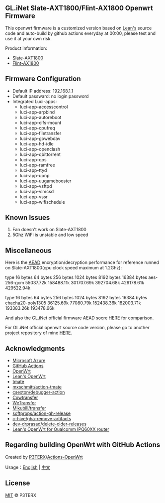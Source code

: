 ## GL.iNet Slate-AXT1800/Flint-AX1800 Openwrt Firmware

This openwrt firmware is a customized version based on [Lean's](https://github.com/coolsnowwolf/openwrt-gl-ax1800) source code and auto-build by github actions everyday at 00:00, please test and use it at your own risk.

Product information: 
- [Slate-AXT1800](https://www.gl-inet.com/products/gl-axt1800/)
- [Flint-AX1800](https://www.gl-inet.com/products/gl-ax1800/)

## Firmware Configuration

- Default IP address: 192.168.1.1
- Default passward: no login password
- Integrated Luci-apps:
  - luci-app-accesscontrol
  - luci-app-arpbind
  - luci-app-autoreboot
  - luci-app-cifs-mount
  - luci-app-cpufreq
  - luci-app-filetransfer
  - luci-app-gowebdav
  - luci-app-hd-idle
  - luci-app-openclash
  - luci-app-qbittorrent
  - luci-app-qos
  - luci-app-ramfree
  - luci-app-ttyd
  - luci-app-upnp
  - luci-app-uugamebooster
  - luci-app-vsftpd
  - luci-app-vlmcsd
  - luci-app-vssr
  - luci-app-wifischedule

## Known Issues
1. Fan doesn't work on Slate-AXT1800
2. 5Ghz WiFi is unstable and low speed

## Miscellaneous

Here is the [AEAD](https://en.wikipedia.org/wiki/Authenticated_encryption) encryption/decryption performance for reference runned on Slate-AXT1800(cpu clock speed maximum at 1.2Ghz):

type             16 bytes     64 bytes    256 bytes   1024 bytes   8192 bytes  16384 bytes
aes-256-gcm      55037.72k   158488.11k   301707.69k   392704.68k   429178.61k   429522.94k

type             16 bytes     64 bytes    256 bytes   1024 bytes   8192 bytes  16384 bytes
chacha20-poly1305    36125.69k    77080.79k   152438.36k   182003.71k   193383.26k   193478.66k

And also the GL.iNet official firmware AEAD socre [HERE](https://forum.gl-inet.cn/forum.php?mod=viewthread&tid=311&extra=page%3D1) for comparison.

For GL.iNet official openwrt source code version, please go to another project repository of mine [HERE](https://github.com/eggydutch/gl.inet-ax-series).

## Acknowledgments

- [Microsoft Azure](https://azure.microsoft.com)
- [GitHub Actions](https://github.com/features/actions)
- [OpenWrt](https://github.com/openwrt/openwrt)
- [Lean's OpenWrt](https://github.com/coolsnowwolf/lede)
- [tmate](https://github.com/tmate-io/tmate)
- [mxschmitt/action-tmate](https://github.com/mxschmitt/action-tmate)
- [csexton/debugger-action](https://github.com/csexton/debugger-action)
- [Cowtransfer](https://cowtransfer.com)
- [WeTransfer](https://wetransfer.com/)
- [Mikubill/transfer](https://github.com/Mikubill/transfer)
- [softprops/action-gh-release](https://github.com/softprops/action-gh-release)
- [c-hive/gha-remove-artifacts](https://github.com/c-hive/gha-remove-artifacts)
- [dev-drprasad/delete-older-releases](https://github.com/dev-drprasad/delete-older-releases)
- [Lean's OpenWrt for Qualcomm IPQ60XX router](https://github.com/coolsnowwolf/openwrt-gl-ax1800)

## Regarding building OpenWrt with GitHub Actions

Created by [P3TERX](https://github.com/P3TERX)/[Actions-OpenWrt](https://github.com/P3TERX/Actions-OpenWrt)

Usage：[English](https://github.com/P3TERX/Actions-OpenWrt) | [中文](https://p3terx.com/archives/build-openwrt-with-github-actions.html)

## License

[MIT](https://github.com/P3TERX/Actions-OpenWrt/blob/main/LICENSE) © P3TERX
